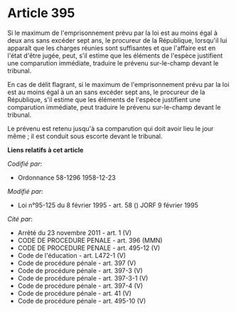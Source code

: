 # Article 395

Si le maximum de l'emprisonnement prévu par la loi est au moins égal à deux ans sans excéder sept ans, le procureur de la
République, lorsqu'il lui apparaît que les charges réunies sont suffisantes et que l'affaire est en l'état d'être jugée,
peut, s'il estime que les éléments de l'espèce justifient une comparution immédiate, traduire le prévenu sur-le-champ devant
le tribunal.

En cas de délit flagrant, si le maximum de l'emprisonnement prévu par la loi est au moins égal à un an sans excéder sept ans,
le procureur de la République, s'il estime que les éléments de l'espèce justifient une comparution immédiate, peut traduire
le prévenu sur-le-champ devant le tribunal.

Le prévenu est retenu jusqu'à sa comparution qui doit avoir lieu le jour même ; il est conduit sous escorte devant le
tribunal.

**Liens relatifs à cet article**

_Codifié par_:

  - Ordonnance 58-1296 1958-12-23

_Modifié par_:

  - Loi n°95-125 du 8 février 1995 - art. 58 () JORF 9 février 1995

_Cité par_:

  - Arrêté du 23 novembre 2011 - art. 1 (V)
  - CODE DE PROCEDURE PENALE - art. 396 (MMN)
  - CODE DE PROCEDURE PENALE - art. 495-12 (V)
  - Code de l'éducation - art. L472-1 (V)
  - Code de procédure pénale - art. 397 (V)
  - Code de procédure pénale - art. 397-3 (V)
  - Code de procédure pénale - art. 397-3-1 (V)
  - Code de procédure pénale - art. 397-4 (V)
  - Code de procédure pénale - art. 41 (V)
  - Code de procédure pénale - art. 495-10 (V)
